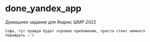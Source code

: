 # done_yandex_app
 Домашнее задание для Яндекс ШМР 2022 

```
Софа, тут правда будет хорошее приложение, просто стоит немного подождать :')
```